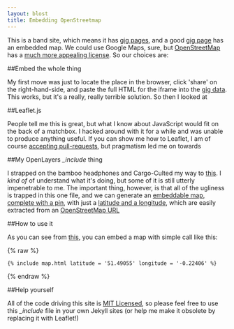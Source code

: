 ```yaml
---
layout: blost
title: Embedding OpenStreetmap
---
```


This is a band site, which means it has [gig pages](http://rawfunkmaharishi.uk/gigs/), and a good [gig page](http://rawfunkmaharishi.uk/gigs/2014/12/04/buffalo-bar/) has an embedded map. We could use Google Maps, sure, but [OpenStreetMap](http://www.openstreetmap.org/) has a [much more appealing license](http://www.openstreetmap.org/copyright). So our choices are:

##Embed the whole thing

My first move was just to locate the place in the browser, click 'share' on the right-hand-side, and paste the full HTML for the iframe into the [gig data](https://github.com/rawfunkmaharishi/rawfunkmaharishi.github.io/blob/master/gigs/_posts/HOW_TO_BOOK_THE_BAND.md). This works, but it's a really, really terrible solution. So then I looked at

##Leaflet.js

People tell me this is great, but what I know about JavaScript would fit on the back of a matchbox. I hacked around with it for a while and was unable to produce anything useful. If you can show me how to Leaflet, I am of course [accepting pull-requests](https://github.com/rawfunkmaharishi/rawfunkmaharishi.github.io/pulls), but pragmatism led me on towards

##My OpenLayers *_include* thing

I strapped on the bamboo headphones and Cargo-Culted my way to [this](https://github.com/rawfunkmaharishi/rawfunkmaharishi.github.io/blob/master/_includes/map.html). I _kind of_ of understand what it's doing, but some of it is still utterly impenetrable to me. The important thing, however, is that all of the ugliness is trapped in this one file, and we can generate an [embeddable map, complete with a pin](http://rawfunkmaharishi.uk/gigs/2014/12/04/buffalo-bar/), with just a [latitude and a longitude](https://github.com/rawfunkmaharishi/rawfunkmaharishi.github.io/blob/master/gigs/_posts/2014-12-04-buffalo-bar.yml#L5-L6), which are easily extracted from an [OpenStreetMap URL](http://www.openstreetmap.org/#map=18/51.54610/-0.10330)

##How to use it

As you can see from [this](https://github.com/rawfunkmaharishi/rawfunkmaharishi.github.io/blob/master/_layouts/gig.html#L37-L39), you can embed a map with simple call like this:

{% raw %}
```
{% include map.html latitude = '51.49055' longitude = '-0.22406' %}
```
{% endraw %}

##Help yourself

All of the code driving this site is [MIT Licensed](https://github.com/rawfunkmaharishi/rawfunkmaharishi.github.io/blob/master/LICENSE.md), so please feel free to use this *_include* file in your own Jekyll sites (or help me make it obsolete by replacing it with Leaflet!)

